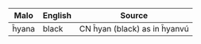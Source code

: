Malo                    | English          | Source
----------------------- | ---------------- | --------------
ĥyana                   | black            | CN ĥyan (black) as in ĥyanvú


